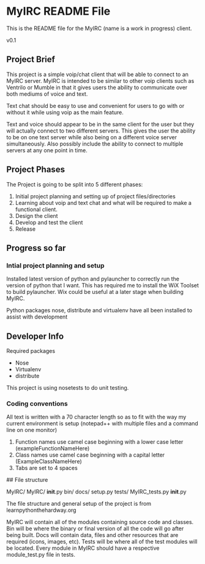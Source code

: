 # MyIRC README File
This is the README file for the MyIRC (name is a work in progress) client. 

v0.1


## Project Brief
This project is a simple voip/chat client that will be able to connect 
to an MyIRC server. MyIRC is intended to be similar to other voip 
clients such as Ventrilo or Mumble in that it gives users the ability
to communicate over both mediums of voice and text.

Text chat should be easy to use and convenient for users to go with or
without it while using voip as the main feature.

Text and voice should appear to be in the same client for the user but 
they will actually connect to two different servers. This gives the
user the ability to be on one text server while also being on a 
different voice server simultaneously. Also possibly include the ability
to connect to multiple servers at any one point in time.

## Project Phases
The Project is going to be split into 5 different phases:
<ol>
	<li>Initial project planning and setting up of project 
	files/directories</li>
	<li>Learning about voip and text chat and what will be required to 
	make a functional client.</li>
	<li>Design the client</li>
	<li>Develop and test the client</li>
	<li>Release</li>
</ol>

## Progress so far
### Intial project planning and setup
Installed latest version of python and pylauncher to correctly run the
version
of python that I want. This has required me to install the WiX Toolset 
to build pylauncher. Wix could be useful at a later stage when 
building MyIRC.

Python packages nose, distribute and virtualenv have all been installed 
to assist with development

## Developer Info
Required packages
<ul>
	<li>Nose</li>
	<li>Virtualenv</li>
	<li>distribute</li>
</ul>

This project is using nosetests to do unit testing.

### Coding conventions
All text is written with a 70 character length so as to fit with the 
way my current environment is setup (notepad++ with multiple files and
a command line on one monitor)

<ol>
	<li>Function names use camel case beginning with a lower case 
	letter (exampleFunctionNameHere) </li>
	<li>Class names use camel case beginning with a capital letter 
	(ExampleClassNameHere)</li>
	<li>Tabs are set to 4 spaces</li>
</ol>
## File structure

MyIRC/
	MyIRC/
		__init__.py
	bin/
	docs/
	setup.py
	tests/
		MyIRC_tests.py
		__init__.py
		
The file structure and general setup of the project is from 
	learnpythonthehardway.org

		
MyIRC will contain all of the modules containing source code and classes.
Bin will be where the binary or final version of all the code will go 
after being built. Docs will contain data, files and other resources 
that are required (icons, images, etc). Tests will be where all of 
the test modules will be located. Every module in MyIRC should have a 
respective module_test.py file in tests.